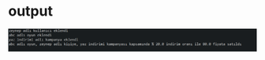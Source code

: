 # output
<img widht="964" alt=" " src="https://github.com/zeynepsl/JavaCamp/blob/master/gameProject/cikti.PNG">
